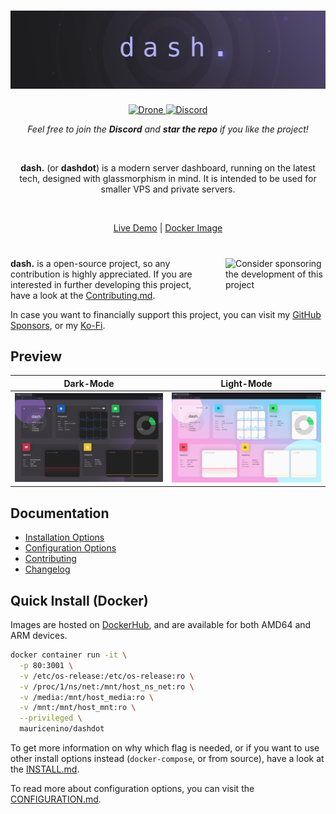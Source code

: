 <!-- markdownlint-disable -->
<h1>
  <img src=".github/images/banner_muted.png" alt="dash. - a modern server dashboard">
</h1>

<p align="center">
  <a href="https://drone.mauz.io/MauriceNino/dashdot" target="_blank">
    <img title="Drone" src="https://drone.mauz.io/api/badges/MauriceNino/dashdot/status.svg">
  </a>

  <a href="https://discord.gg/3teHFBNQ9W" target="_blank">
    <img title="Discord" src="https://discord.com/api/guilds/986251291577688064/widget.png?style=shield">
  </a>
</p>
<p align="center">
  <i>Feel free to join the <b>Discord</b> and <b>star the repo</b> if you like the project!</i>
</p>

<br/>

<p align="center">
  <b>dash.</b> (or <b>dashdot</b>) is a modern server dashboard,
  running on the latest tech, designed with glassmorphism in mind.
  It is intended to be used for smaller VPS and private servers.
</p>
<br />
<p align="center">
  <a href="https://dash.mauz.io" target="_blank">Live Demo</a>
 |
  <a href="https://hub.docker.com/r/mauricenino/dashdot" target="_blank">Docker Image</a>
</p>

#

<a href="https://ko-fi.com/mauricenino" target="_blank">
  <img 
    align="right"
    width="160"
    style="padding-left: 20px; padding-bottom: 10px"
    alt="Consider sponsoring the development of this project"
    src="https://cdn.ko-fi.com/cdn/kofi2.png?v=3"
  />
</a>

<!-- markdownlint-enable -->

**dash.** is a open-source project, so any contribution is highly appreciated.
If you are interested in further developing this project, have a look at the
[Contributing.md](./CONTRIBUTING.md).

In case you want to financially support this project, you can visit my
[GitHub Sponsors](https://github.com/sponsors/MauriceNino), or my [Ko-Fi](https://ko-fi.com/mauricenino).

## Preview

<!-- markdownlint-disable -->

| Dark-Mode                                                                              | Light-Mode                                                                               |
| -------------------------------------------------------------------------------------- | ---------------------------------------------------------------------------------------- |
| <img src=".github/images/screenshot_darkmode.png" alt="Screenshot of the dark-mode" /> | <img src=".github/images/screenshot_lightmode.png" alt="Screenshot of the light-mode" /> |

<!-- markdownlint-enable -->

## Documentation

- [Installation Options](./INSTALL.md)
- [Configuration Options](./CONFIGURATION.md)
- [Contributing](./CONTRIBUTING.md)
- [Changelog](./CHANGELOG.md)

## Quick Install (Docker)

Images are hosted on [DockerHub](https://hub.docker.com/r/mauricenino/dashdot),
and are available for both AMD64 and ARM devices.

```bash
docker container run -it \
  -p 80:3001 \
  -v /etc/os-release:/etc/os-release:ro \
  -v /proc/1/ns/net:/mnt/host_ns_net:ro \
  -v /media:/mnt/host_media:ro \
  -v /mnt:/mnt/host_mnt:ro \
  --privileged \
  mauricenino/dashdot
```

To get more information on why which flag is needed, or if you want to use other
install options instead (`docker-compose`, or from source), have a look at the [INSTALL.md](./INSTALL.md).

To read more about configuration options, you can visit the [CONFIGURATION.md](./CONFIGURATION.md).
